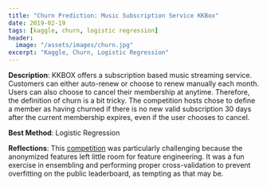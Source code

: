 ```yaml
---
title: "Churn Prediction: Music Subscription Service KKBox"
date: 2019-02-19
tags: [kaggle, churn, logistic regression]
header:
  image: "/assets/images/churn.jpg"
excerpt: "Kaggle, Churn, Logistic Regression"
---
```


**Description**: KKBOX offers a subscription based music streaming service. Customers can either auto-renew or choose to renew manually each month. Users can also choose to cancel their membership at anytime. Therefore, the definition of churn is a bit tricky. The competition hosts chose to define a member as having churned if there is no new valid subscription 30 days after the current membership expires, even if the user chooses to cancel. 

**Best Method**: Logistic Regression

**Reflections**: This [competition](https://www.kaggle.com/c/kkbox-churn-prediction-challenge) was particularly challenging because the anonymized features left little room for feature engineering. It was a fun exercise in ensembling and performing proper cross-validation to prevent overfitting on the public leaderboard, as tempting as that may be.
